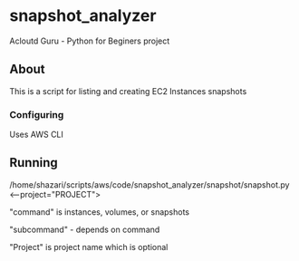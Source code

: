 # snapshot_analyzer
 Acloutd Guru - Python for Beginers project

## About

This is a script for listing and creating EC2 Instances snapshots

### Configuring ###

Uses AWS CLI

## Running ##

/home/shazari/scripts/aws/code/snapshot_analyzer/snapshot/snapshot.py <command> <subcommand> <--project="PROJECT">

"command" is instances, volumes, or snapshots

"subcommand" - depends on command

"Project" is project name which is optional


